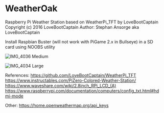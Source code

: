 # WeatherOak
Raspberry Pi Weather Station
based on WeatherPi_TFT by LoveBootCaptain
Copyright (c) 2016 LoveBootCaptain
Author: Stephan Ansorge aka LoveBootCaptain


Install Raspbian Buster (will not work with PiGame 2.x in Bullseye) in a SD card using NOOBS utility

![IMG_4036 Medium](https://user-images.githubusercontent.com/41960992/191621482-1641d33b-efe5-4a2b-a5b1-2e4ae0f6ecf9.jpeg)

![IMG_4034 Large](https://user-images.githubusercontent.com/41960992/191621494-a1239d85-5ee5-448c-880d-17dc3130e1cd.jpeg)




References:
https://github.com/LoveBootCaptain/WeatherPi_TFT
https://www.instructables.com/PiZero-Colored-Weather-Station/
https://www.waveshare.com/wiki/2.8inch_RPi_LCD_(A)
https://www.raspberrypi.com/documentation/computers/config_txt.html#hdmi-mode

Other:
https://home.openweathermap.org/api_keys
